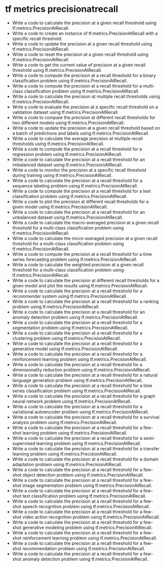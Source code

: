 # tf metrics precisionatrecall

- Write a code to calculate the precision at a given recall threshold using tf.metrics.PrecisionAtRecall.
- Write a code to create an instance of tf.metrics.PrecisionAtRecall with a specific recall threshold.
- Write a code to update the precision at a given recall threshold using tf.metrics.PrecisionAtRecall.
- Write a code to reset the precision at a given recall threshold using tf.metrics.PrecisionAtRecall.
- Write a code to get the current value of precision at a given recall threshold using tf.metrics.PrecisionAtRecall.
- Write a code to compute the precision at a recall threshold for a binary classification problem using tf.metrics.PrecisionAtRecall.
- Write a code to compute the precision at a recall threshold for a multi-class classification problem using tf.metrics.PrecisionAtRecall.
- Write a code to calculate the precision at multiple recall thresholds using tf.metrics.PrecisionAtRecall.
- Write a code to evaluate the precision at a specific recall threshold on a validation dataset using tf.metrics.PrecisionAtRecall.
- Write a code to compare the precision at different recall thresholds for two different models using tf.metrics.PrecisionAtRecall.
- Write a code to update the precision at a given recall threshold based on a batch of predictions and labels using tf.metrics.PrecisionAtRecall.
- Write a code to calculate the average precision at multiple recall thresholds using tf.metrics.PrecisionAtRecall.
- Write a code to compute the precision at a recall threshold for a regression problem using tf.metrics.PrecisionAtRecall.
- Write a code to calculate the precision at a recall threshold for an imbalanced dataset using tf.metrics.PrecisionAtRecall.
- Write a code to monitor the precision at a specific recall threshold during training using tf.metrics.PrecisionAtRecall.
- Write a code to calculate the precision at a recall threshold for a sequence labeling problem using tf.metrics.PrecisionAtRecall.
- Write a code to compute the precision at a recall threshold for a text classification problem using tf.metrics.PrecisionAtRecall.
- Write a code to plot the precision at different recall thresholds for a given model using tf.metrics.PrecisionAtRecall.
- Write a code to calculate the precision at a recall threshold for an unbalanced dataset using tf.metrics.PrecisionAtRecall.
- Write a code to calculate the macro-averaged precision at a given recall threshold for a multi-class classification problem using tf.metrics.PrecisionAtRecall.
- Write a code to calculate the micro-averaged precision at a given recall threshold for a multi-class classification problem using tf.metrics.PrecisionAtRecall.
- Write a code to compute the precision at a recall threshold for a time series forecasting problem using tf.metrics.PrecisionAtRecall.
- Write a code to calculate the weighted precision at a given recall threshold for a multi-class classification problem using tf.metrics.PrecisionAtRecall.
- Write a code to calculate the precision at different recall thresholds for a given model and plot the results using tf.metrics.PrecisionAtRecall.
- Write a code to calculate the precision at a recall threshold for a recommender system using tf.metrics.PrecisionAtRecall.
- Write a code to calculate the precision at a recall threshold for a ranking problem using tf.metrics.PrecisionAtRecall.
- Write a code to calculate the precision at a recall threshold for an anomaly detection problem using tf.metrics.PrecisionAtRecall.
- Write a code to calculate the precision at a recall threshold for a segmentation problem using tf.metrics.PrecisionAtRecall.
- Write a code to calculate the precision at a recall threshold for a clustering problem using tf.metrics.PrecisionAtRecall.
- Write a code to calculate the precision at a recall threshold for a generative model using tf.metrics.PrecisionAtRecall.
- Write a code to calculate the precision at a recall threshold for a reinforcement learning problem using tf.metrics.PrecisionAtRecall.
- Write a code to calculate the precision at a recall threshold for a dimensionality reduction problem using tf.metrics.PrecisionAtRecall.
- Write a code to calculate the precision at a recall threshold for a natural language generation problem using tf.metrics.PrecisionAtRecall.
- Write a code to calculate the precision at a recall threshold for a time series classification problem using tf.metrics.PrecisionAtRecall.
- Write a code to calculate the precision at a recall threshold for a graph neural network problem using tf.metrics.PrecisionAtRecall.
- Write a code to calculate the precision at a recall threshold for a variational autoencoder problem using tf.metrics.PrecisionAtRecall.
- Write a code to calculate the precision at a recall threshold for a survival analysis problem using tf.metrics.PrecisionAtRecall.
- Write a code to calculate the precision at a recall threshold for a few-shot learning problem using tf.metrics.PrecisionAtRecall.
- Write a code to calculate the precision at a recall threshold for a semi-supervised learning problem using tf.metrics.PrecisionAtRecall.
- Write a code to calculate the precision at a recall threshold for a transfer learning problem using tf.metrics.PrecisionAtRecall.
- Write a code to calculate the precision at a recall threshold for a domain adaptation problem using tf.metrics.PrecisionAtRecall.
- Write a code to calculate the precision at a recall threshold for a few-shot object detection problem using tf.metrics.PrecisionAtRecall.
- Write a code to calculate the precision at a recall threshold for a few-shot image segmentation problem using tf.metrics.PrecisionAtRecall.
- Write a code to calculate the precision at a recall threshold for a few-shot text classification problem using tf.metrics.PrecisionAtRecall.
- Write a code to calculate the precision at a recall threshold for a few-shot speech recognition problem using tf.metrics.PrecisionAtRecall.
- Write a code to calculate the precision at a recall threshold for a few-shot video action recognition problem using tf.metrics.PrecisionAtRecall.
- Write a code to calculate the precision at a recall threshold for a few-shot generative modeling problem using tf.metrics.PrecisionAtRecall.
- Write a code to calculate the precision at a recall threshold for a few-shot reinforcement learning problem using tf.metrics.PrecisionAtRecall.
- Write a code to calculate the precision at a recall threshold for a few-shot recommendation problem using tf.metrics.PrecisionAtRecall.
- Write a code to calculate the precision at a recall threshold for a few-shot anomaly detection problem using tf.metrics.PrecisionAtRecall.